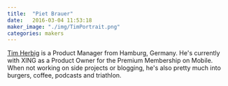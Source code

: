 ```yaml
---
title:  "Piet Brauer"
date:   2016-03-04 11:53:18
maker_image: "./img/TimPortrait.png"
categories: makers
---
```


[Tim Herbig](https://twitter.com/herbigt) is a Product Manager from Hamburg, Germany. He's currently with XING as a Product Owner for the Premium Membership on Mobile. When not working on side projects or blogging, he's also pretty much into burgers, coffee, podcasts and triathlon.
